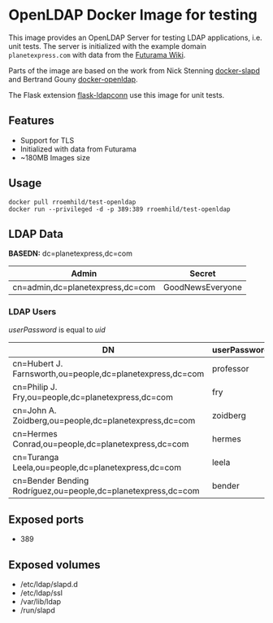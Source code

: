 # OpenLDAP Docker Image for testing

This image provides an OpenLDAP Server for testing LDAP applications, i.e. unit tests. The server is initialized with the example domain `planetexpress.com` with data from the [Futurama Wiki][futuramawikia].

Parts of the image are based on the work from Nick Stenning [docker-slapd][slapd] and Bertrand Gouny [docker-openldap][openldap].

The Flask extension [flask-ldapconn][flaskldapconn] use this image for unit tests.

[slapd]: https://github.com/nickstenning/docker-slapd
[openldap]: https://github.com/osixia/docker-openldap
[flaskldapconn]: https://github.com/rroemhild/flask-ldapconn
[futuramawikia]: http://futurama.wikia.com


## Features

* Support for TLS
* Initialized with data from Futurama
* ~180MB Images size


## Usage

```
docker pull rroemhild/test-openldap
docker run --privileged -d -p 389:389 rroemhild/test-openldap
```


## LDAP Data

**BASEDN:** dc=planetexpress,dc=com

| Admin            | Secret           |
| ---------------- | ---------------- |
| cn=admin,dc=planetexpress,dc=com | GoodNewsEveryone |

### LDAP Users

*userPassword* is equal to *uid*

| DN               | userPassword     | eMail            |
| ---------------- | ---------------- | ---------------- |
| cn=Hubert J. Farnsworth,ou=people,dc=planetexpress,dc=com | professor | professor@planetexpress.com |
| cn=Philip J. Fry,ou=people,dc=planetexpress,dc=com | fry | fry@planetexpress.com |
| cn=John A. Zoidberg,ou=people,dc=planetexpress,dc=com | zoidberg | zoidberg@planetexpress.com |
| cn=Hermes Conrad,ou=people,dc=planetexpress,dc=com | hermes | hermes@planetexpress.com |
| cn=Turanga Leela,ou=people,dc=planetexpress,dc=com | leela | leela@planetexpress.com |
| cn=Bender Bending Rodríguez,ou=people,dc=planetexpress,dc=com | bender | bender@planetexpress.com |


## Exposed ports

* 389


## Exposed volumes

* /etc/ldap/slapd.d
* /etc/ldap/ssl
* /var/lib/ldap
* /run/slapd

